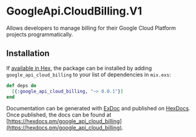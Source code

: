 # GoogleApi.CloudBilling.V1

Allows developers to manage billing for their Google Cloud Platform projects
programmatically.

## Installation

If [available in Hex](https://hex.pm/docs/publish), the package can be installed
by adding `google_api_cloud_billing` to your list of dependencies in `mix.exs`:

```elixir
def deps do
  [{:google_api_cloud_billing, "~> 0.0.1"}]
end
```

Documentation can be generated with [ExDoc](https://github.com/elixir-lang/ex_doc)
and published on [HexDocs](https://hexdocs.pm). Once published, the docs can
be found at [https://hexdocs.pm/google_api_cloud_billing](https://hexdocs.pm/google_api_cloud_billing).
